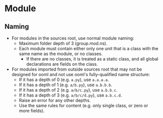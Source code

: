 # Module

## Naming

- For modules in the sources root, use normal module naming:
  - Maximum folder depth of 3 (group.mod.ns).
  - Each module must contain either only one unit that is a class with the same name as the module, or no classes.
    - If there are no classes, it is treated as a static class, and all global declarations are fields on the class.
- For modules imported from outside sources root that may not be designed for ooml and not use ooml's fully-qualified name structure:
  - If it has a depth of 0 (e.g. `a.py`), use `a.a.a.a`.
  - If it has a depth of 1 (e.g. `a/b.py`), use `a.b.b.b`.
  - If it has a depth of 2 (e.g. `a/b/c.py`), use `a.b.b.c`.
  - If it has a depth of 3 (e.g. `a/b/c/d.py`), use `a.b.c.d`.
  - Raise an error for any other depths.
  - Use the same rules for content (e.g. only single class, or zero or more fields).
